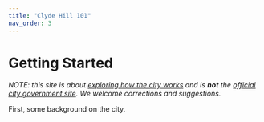 ```yaml
---
title: "Clyde Hill 101"
nav_order: 3
---
```


# Getting Started
_NOTE: this site is about [exploring how the city works](about.html) and is **not** the [official city government site](https://clydehill.org). We welcome corrections and suggestions._


First, some background on the city.

